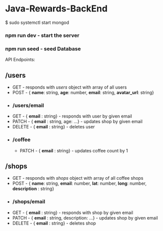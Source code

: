 # Java-Rewards-BackEnd

$ sudo systemctl start mongod 

### npm run dev - start the server
### npm run seed - seed Database



API Endpoints:

## /users
- GET - responds with *users* object with array of all users
- POST - { **name**: string, **age**: number, **email**: string, **avatar_url**: string}
- ### /users/email
- GET - { **email** : string} - responds with user by given email
- PATCH - { **email** : string, age: ...} - updates shop by given email
- DELETE - { **email** : string} - deletes user
- ### /coffee
    - PATCH - { **email** : string} - updates coffee count by 1
## /shops
- GET - responds with *shops* object with array of all coffee shops
- POST - { **name**: string, **email**: number, **lat**: number, **long**: number, **description** : string}
- ### /shops/email
- GET - { **email** : string} - responds with shop by given email
- PATCH - { **email** : string, description: ...} - updates shop by given email
- DELETE - { **email** : string} - deletes shop